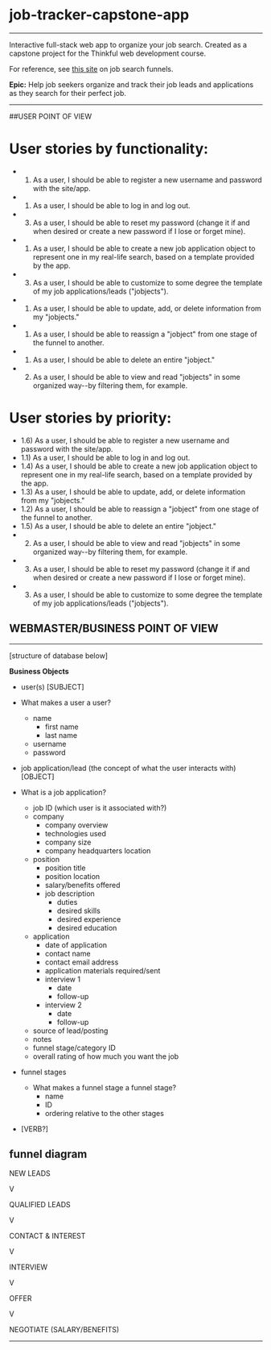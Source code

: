 # job-tracker-capstone-app

----
Interactive full-stack web app to organize your job search. Created as a capstone project for the Thinkful web development course.

For reference, see [this site](https://timsstrategy.com/how-to-create-a-job-search-funnel/) on job search funnels.

**Epic:** Help job seekers organize and track their job leads and applications as they search for their perfect job.

----
##USER POINT OF VIEW

# User stories by functionality:
* 1) As a user, I should be able to register a new username and password with the site/app.
* 1) As a user, I should be able to log in and log out.
* 3) As a user, I should be able to reset my password (change it if and when desired or create a new password if I lose or forget mine).
* 1) As a user, I should be able to create a new job application object to represent one in my real-life search, based on a template provided by the app.
* 3) As a user, I should be able to customize to some degree the template of my job applications/leads ("jobjects").
* 1) As a user, I should be able to update, add, or delete information from my "jobjects."
* 1) As a user, I should be able to reassign a "jobject" from one stage of the funnel to another.
* 1) As a user, I should be able to delete an entire "jobject."
* 2) As a user, I should be able to view and read "jobjects" in some organized way--by filtering them, for example.

# User stories by priority:
* 1.6) As a user, I should be able to register a new username and password with the site/app.
* 1.1) As a user, I should be able to log in and log out.
* 1.4) As a user, I should be able to create a new job application object to represent one in my real-life search, based on a template provided by the app.
* 1.3) As a user, I should be able to update, add, or delete information from my "jobjects."
* 1.2) As a user, I should be able to reassign a "jobject" from one stage of the funnel to another.
* 1.5) As a user, I should be able to delete an entire "jobject."
* 2) As a user, I should be able to view and read "jobjects" in some organized way--by filtering them, for example.
* 3) As a user, I should be able to reset my password (change it if and when desired or create a new password if I lose or forget mine).
* 3) As a user, I should be able to customize to some degree the template of my job applications/leads ("jobjects").


## WEBMASTER/BUSINESS POINT OF VIEW
----

[structure of database below]

**Business Objects**

* user(s) [SUBJECT]

 * What makes a user a user?
    * name
      * first name
      * last name
    * username
    * password

* job application/lead (the concept of what the user interacts with) [OBJECT]

 * What is a job application?
      * job ID (which user is it associated with?)
      * company
        * company overview
        * technologies used
        * company size
        * company headquarters location
      * position
        * position title
        * position location
        * salary/benefits offered
        * job description
          * duties
          * desired skills
          * desired experience
          * desired education
      * application
        * date of application
        * contact name
        * contact email address
        * application materials required/sent
        * interview 1
          * date
          * follow-up
        * interview 2
          * date
          * follow-up
      * source of lead/posting
      * notes
      * funnel stage/category ID
      * overall rating of how much you want the job

* funnel stages
   * What makes a funnel stage a funnel stage?
      * name
      * ID
      * ordering relative to the other stages
* [VERB?]

## funnel diagram
NEW LEADS

V

QUALIFIED LEADS

V

CONTACT & INTEREST

V

INTERVIEW

V

OFFER

V

NEGOTIATE (SALARY/BENEFITS)

----
